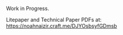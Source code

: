 Work in Progress.

Litepaper and Technical Paper PDFs at: https://noahnaizir.craft.me/DJYOsbsyfGDmsb
